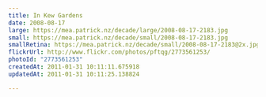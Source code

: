 ```yaml
---
title: In Kew Gardens
date: 2008-08-17
large: https://mea.patrick.nz/decade/large/2008-08-17-2183.jpg
small: https://mea.patrick.nz/decade/small/2008-08-17-2183.jpg
smallRetina: https://mea.patrick.nz/decade/small/2008-08-17-2183@2x.jpg
flickrUrl: http://www.flickr.com/photos/pftqg/2773561253/
photoId: "2773561253"
createdAt: 2011-01-31 10:11:11.675918
updatedAt: 2011-01-31 10:11:25.138824

---
```


